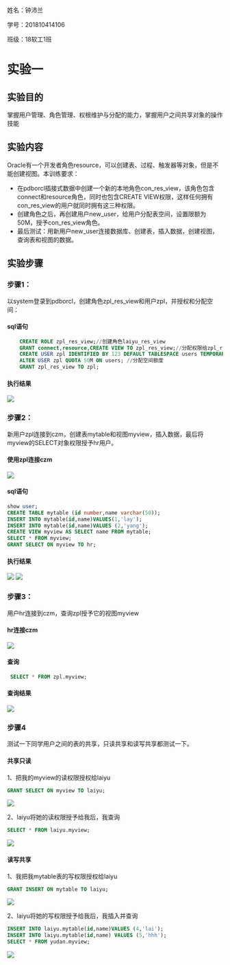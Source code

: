 姓名：钟沛兰

学号：201810414106

班级：18软工1班

# 实验一

## 实验目的
掌握用户管理、角色管理、权根维护与分配的能力，掌握用户之间共享对象的操作技能
## 实验内容
Oracle有一个开发者角色resource，可以创建表、过程、触发器等对象，但是不能创建视图。本训练要求：
* 在pdborcl插接式数据中创建一个新的本地角色con_res_view，该角色包含connect和resource角色，同时也包含CREATE VIEW权限，这样任何拥有con_res_view的用户就同时拥有这三种权限。
* 创建角色之后，再创建用户new_user，给用户分配表空间，设置限额为50M，授予con_res_view角色。
* 最后测试：用新用户new_user连接数据库、创建表，插入数据，创建视图，查询表和视图的数据。

## 实验步骤
### 步骤1：
以system登录到pdborcl，创建角色zpl_res_view和用户zpl，并授权和分配空间：
#### sql语句
```sql
    CREATE ROLE zpl_res_view;//创建角色laiyu_res_view
    GRANT connect,resource,CREATE VIEW TO zpl_res_view;//分配权限给zpl_res_view
    CREATE USER zpl IDENTIFIED BY 123 DEFAULT TABLESPACE users TEMPORARY TABLESPACE temp;//创建用户
    ALTER USER zpl QUOTA 50M ON users; //分配空间额度
    GRANT zpl_res_view TO zpl;
```
#### 执行结果
![](p1.png)
### 步骤2：
新用户zpl连接到czm，创建表mytable和视图myview，插入数据，最后将myview的SELECT对象权限授予hr用户。
#### 使用zpl连接czm
![](p2.png)
#### sql语句
```sql
show user;
CREATE TABLE mytable (id number,name varchar(50));
INSERT INTO mytable(id,name)VALUES(1,'lay');
INSERT INTO mytable(id,name)VALUES (2,'yang');
CREATE VIEW myview AS SELECT name FROM mytable;
SELECT * FROM myview;
GRANT SELECT ON myview TO hr;
```
#### 执行结果
![](p3.png)
![](p4.png)

### 步骤3：
用户hr连接到czm，查询zpl授予它的视图myview

#### hr连接czm
![](p5.png)

#### 查询
```sql
 SELECT * FROM zpl.myview;
```
#### 查询结果
![](p6.png)

### 步骤4
测试一下同学用户之间的表的共享，只读共享和读写共享都测试一下。
#### 共享只读

1、把我的myview的读权限授权给laiyu

```sql
GRANT SELECT ON myview TO laiyu;
```
![](p7.png)

2、laiyu将她的读权限授予给我后，我查询

```sql
SELECT * FROM laiyu.myview;
```
![](p8.png)

#### 读写共享

1、我把我mytable表的写权限授权给laiyu

```sql
GRANT INSERT ON mytable TO laiyu;
```
![](p9.png)

2、laiyu将她的写权限授予给我后，我插入并查询

```sql
INSERT INTO laiyu.mytable(id,name)VALUES (4,'lai');
INSERT INTO laiyu.mytable(id,name) VALUES (5,'hhh');
SELECT * FROM yudan.myview;
```
![](p10.png)


